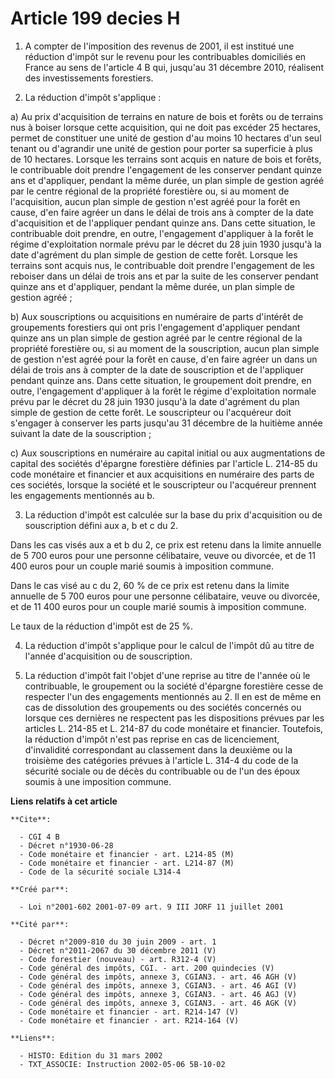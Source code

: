 # Article 199 decies H

1. A compter de l'imposition des revenus de 2001, il est institué une réduction d'impôt sur le revenu pour les contribuables
domiciliés en France au sens de l'article 4 B qui, jusqu'au 31 décembre 2010, réalisent des investissements forestiers.

2. La réduction d'impôt s'applique :

a) Au prix d'acquisition de terrains en nature de bois et forêts ou de terrains nus à boiser lorsque cette acquisition, qui
ne doit pas excéder 25 hectares, permet de constituer une unité de gestion d'au moins 10 hectares d'un seul tenant ou
d'agrandir une unité de gestion pour porter sa superficie à plus de 10 hectares. Lorsque les terrains sont acquis en nature
de bois et forêts, le contribuable doit prendre l'engagement de les conserver pendant quinze ans et d'appliquer, pendant la
même durée, un plan simple de gestion agréé par le centre régional de la propriété forestière ou, si au moment de
l'acquisition, aucun plan simple de gestion n'est agréé pour la forêt en cause, d'en faire agréer un dans le délai de trois
ans à compter de la date d'acquisition et de l'appliquer pendant quinze ans. Dans cette situation, le contribuable doit
prendre, en outre, l'engagement d'appliquer à la forêt le régime d'exploitation normale prévu par le décret du 28 juin 1930
jusqu'à la date d'agrément du plan simple de gestion de cette forêt. Lorsque les terrains sont acquis nus, le contribuable
doit prendre l'engagement de les reboiser dans un délai de trois ans et par la suite de les conserver pendant quinze ans et
d'appliquer, pendant la même durée, un plan simple de gestion agréé ;

b) Aux souscriptions ou acquisitions en numéraire de parts d'intérêt de groupements forestiers qui ont pris l'engagement
d'appliquer pendant quinze ans un plan simple de gestion agréé par le centre régional de la propriété forestière ou, si au
moment de la souscription, aucun plan simple de gestion n'est agréé pour la forêt en cause, d'en faire agréer un dans un
délai de trois ans à compter de la date de souscription et de l'appliquer pendant quinze ans. Dans cette situation, le
groupement doit prendre, en outre, l'engagement d'appliquer à la forêt le régime d'exploitation normale prévu par le décret
du 28 juin 1930 jusqu'à la date d'agrément du plan simple de gestion de cette forêt. Le souscripteur ou l'acquéreur doit
s'engager à conserver les parts jusqu'au 31 décembre de la huitième année suivant la date de la souscription ;

c) Aux souscriptions en numéraire au capital initial ou aux augmentations de capital des sociétés d'épargne forestière
définies par l'article L. 214-85 du code monétaire et financier et aux acquisitions en numéraire des parts de ces sociétés,
lorsque la société et le souscripteur ou l'acquéreur prennent les engagements mentionnés au b.

3. La réduction d'impôt est calculée sur la base du prix d'acquisition ou de souscription défini aux a, b et c du 2.

Dans les cas visés aux a et b du 2, ce prix est retenu dans la limite annuelle de 5 700 euros pour une personne célibataire,
veuve ou divorcée, et de 11 400 euros pour un couple marié soumis à imposition commune.

Dans le cas visé au c du 2, 60 % de ce prix est retenu dans la limite annuelle de 5 700 euros pour une personne célibataire,
veuve ou divorcée, et de 11 400 euros pour un couple marié soumis à imposition commune.

Le taux de la réduction d'impôt est de 25 %.

4. La réduction d'impôt s'applique pour le calcul de l'impôt dû au titre de l'année d'acquisition ou de souscription.

5. La réduction d'impôt fait l'objet d'une reprise au titre de l'année où le contribuable, le groupement ou la société
d'épargne forestière cesse de respecter l'un des engagements mentionnés au 2. Il en est de même en cas de dissolution des
groupements ou des sociétés concernés ou lorsque ces dernières ne respectent pas les dispositions prévues par les articles L.
214-85 et L. 214-87 du code monétaire et financier. Toutefois, la réduction d'impôt n'est pas reprise en cas de licenciement,
d'invalidité correspondant au classement dans la deuxième ou la troisième des catégories prévues à l'article L. 314-4 du code
de la sécurité sociale ou de décès du contribuable ou de l'un des époux soumis à une imposition commune.

**Liens relatifs à cet article**

	**Cite**:

	  - CGI 4 B
	  - Décret n°1930-06-28
	  - Code monétaire et financier - art. L214-85 (M)
	  - Code monétaire et financier - art. L214-87 (M)
	  - Code de la sécurité sociale L314-4

	**Créé par**:

	  - Loi n°2001-602 2001-07-09 art. 9 III JORF 11 juillet 2001

	**Cité par**:

	  - Décret n°2009-810 du 30 juin 2009 - art. 1
	  - Décret n°2011-2067 du 30 décembre 2011 (V)
	  - Code forestier (nouveau) - art. R312-4 (V)
	  - Code général des impôts, CGI. - art. 200 quindecies (V)
	  - Code général des impôts, annexe 3, CGIAN3. - art. 46 AGH (V)
	  - Code général des impôts, annexe 3, CGIAN3. - art. 46 AGI (V)
	  - Code général des impôts, annexe 3, CGIAN3. - art. 46 AGJ (V)
	  - Code général des impôts, annexe 3, CGIAN3. - art. 46 AGK (V)
	  - Code monétaire et financier - art. R214-147 (V)
	  - Code monétaire et financier - art. R214-164 (V)

	**Liens**:

	  - HISTO: Edition du 31 mars 2002
	  - TXT_ASSOCIE: Instruction 2002-05-06 5B-10-02
